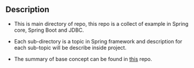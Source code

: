 ## Description

+ This is main directory of repo, this repo is a collect of example in Spring core, Spring Boot and JDBC.

+ Each sub-directory is a topic in Spring framework and description for each sub-topic will be describe inside project.

+ The summary of base concept can be found in [this](https://github.com/PhamNhatHaoPTIT/Onboard-Note) repo.